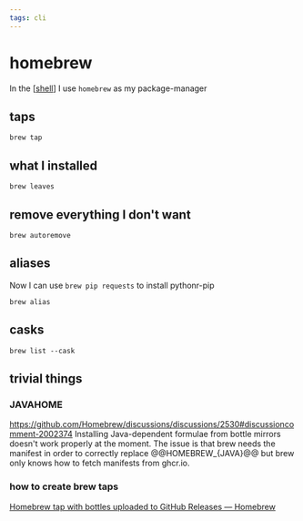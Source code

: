 ```yaml
---
tags: cli
---
```


# homebrew

In the [[shell]] I use `homebrew` as my package-manager

## taps

```shell
brew tap
```

## what I installed

```shell
brew leaves
```

## remove everything I don't want

```shell
brew autoremove
```

## aliases

Now I can use `brew pip requests` to install pythonr-pip

```shell
brew alias
```

## casks

```shell
brew list --cask
```

## trivial things

### JAVAHOME

<https://github.com/Homebrew/discussions/discussions/2530#discussioncomment-2002374> Installing Java-dependent formulae from bottle mirrors doesn't work properly at the moment. The issue is that brew needs the manifest in order to correctly replace @@HOMEBREW\_{JAVA}@@ but brew only knows how to fetch manifests from ghcr.io.

### how to create brew taps

[Homebrew tap with bottles uploaded to GitHub Releases — Homebrew](https://brew.sh/2020/11/18/homebrew-tap-with-bottles-uploaded-to-github-releases/)

[//begin]: # "Autogenerated link references for markdown compatibility"
[shell]: ../../docs/tools/shell.md "shell"
[//end]: # "Autogenerated link references"
